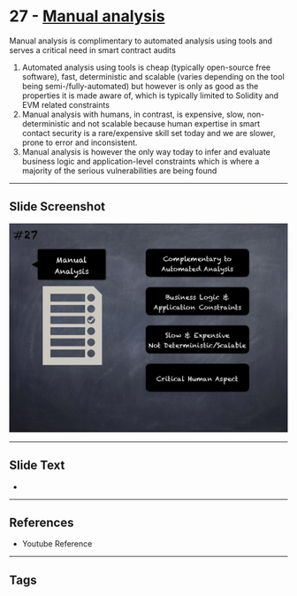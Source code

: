 
# 27 - [Manual analysis](./Manual%20analysis.md)

Manual analysis is complimentary to automated analysis using tools and serves a critical need in smart contract audits


1.  Automated analysis using tools is cheap (typically open-source free software), fast, deterministic and scalable (varies depending on the tool being semi-/fully-automated) but however is only as good as the properties it is made aware of, which is typically limited to Solidity and EVM related constraints
2.  Manual analysis with humans, in contrast, is expensive, slow, non-deterministic and not scalable because human expertise in smart contact security is a rare/expensive skill set today and we are slower, prone to error and inconsistent.
3.  Manual analysis is however the only way today to infer and evaluate business logic and application-level constraints which is where a majority of the serious vulnerabilities are being found


___
## Slide Screenshot
![027.png](../../images/6.Audit%20Techniques%20and%20Tools%20101/027.png)
___
## Slide Text
- 
___
## References
- Youtube Reference
___
## Tags
